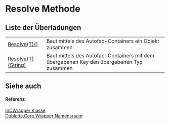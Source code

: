 # Resolve Methode


## Liste der Überladungen
<table>
<tr>
<td><a href="M_Dublette_Core_Wrapper_IoCWrapper_Resolve__1">Resolve(T)()</a></td>
<td>Baut mittels des Autofac-Containers ein Objekt zusammen</td></tr>
<tr>
<td><a href="M_Dublette_Core_Wrapper_IoCWrapper_Resolve__1_1">Resolve(T)(String)</a></td>
<td>Baut mittels des Autofac-Containers mit dem übergebenen Key den übergebenen Typ zusammen</td></tr>
</table>

## Siehe auch


#### Referenz
<a href="T_Dublette_Core_Wrapper_IoCWrapper">IoCWrapper Klasse</a>  
<a href="N_Dublette_Core_Wrapper">Dublette.Core.Wrapper Namensraum</a>  
